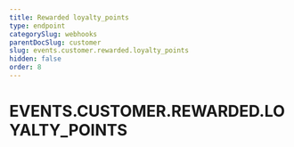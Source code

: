 ```yaml
---
title: Rewarded loyalty_points
type: endpoint
categorySlug: webhooks
parentDocSlug: customer
slug: events.customer.rewarded.loyalty_points
hidden: false
order: 8
---
```

# EVENTS.CUSTOMER.REWARDED.LOYALTY_POINTS
